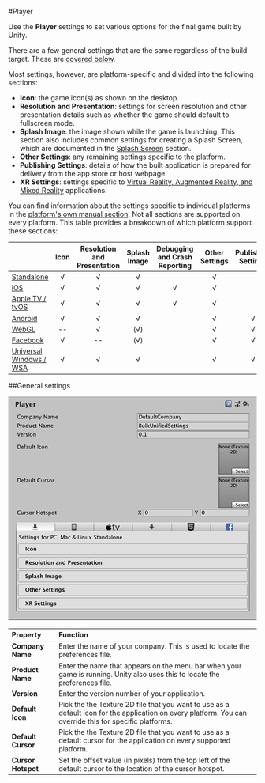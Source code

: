 #Player

Use the __Player__ settings to set various options for the final game built by Unity. 

There are a few general settings that are the same regardless of the build target. These are [covered below](#general).

Most settings, however, are platform-specific and divided into the following sections:

* **Icon**: the game icon(s) as shown on the desktop.
* **Resolution and Presentation**: settings for screen resolution and other presentation details such as whether the game should default to fullscreen mode.
* **Splash Image**: the image shown while the game is launching. This section also includes common settings for creating a Splash Screen, which are documented in the [Splash Screen](class-PlayerSettingsSplashScreen) section.
* **Other Settings**: any remaining settings specific to the platform.
* **Publishing Settings**: details of how the built application is prepared for delivery from the app store or host webpage.
* **XR Settings**: settings specific to [Virtual Reality, Augmented Reality, and Mixed Reality](XR) applications. 

You can find information about the settings specific to individual platforms in the [platform's own manual section](PlatformSpecific). Not all sections are supported on every platform. This table provides a breakdown of which platform support these sections:


|               | Icon | Resolution and Presentation | Splash Image | Debugging and Crash Reporting | Other Settings | Publishing Settings | XR Settings |
| --------------------------- | :--------: | :---: | :-------------: | :---: | :--: | :-----: | :-----: |
| [Standalone](class-PlayerSettingsStandalone) | √ | √ | √ |  | √ |      | √ |
| [iOS](class-PlayerSettingsiOS) | √ | √ | √ | √ | √ |      | √ |
| [Apple TV / tvOS](class-PlayerSettingstvOS) | √ | √ | √ | √ | √ |      |         |
| [Android](class-PlayerSettingsAndroid) | √ | √ | √ |       | √ | √ | √ |
| [WebGL](class-PlayerSettingsWebGL) | -- | √ | (√) |       | √ | √ |         |
| [Facebook](class-PlayerSettingsFacebook) | √ | -- | (√) | | √ | √ | |
| [Universal Windows / WSA](class-PlayerSettingsWSA) | √ | √ | √ | | √ | √ | √ |





<a name="general"></a>

##General settings

![Player settings that are available for all platforms](../uploads/Main/PlayerSetInspTop.png)


|**Property** |**Function** |
|:---|:---|
|<a name="CompanyName"></a>__Company Name__ |Enter the name of your company. This is used to locate the preferences file. |
|<a name="ProductName"></a>__Product Name__ |Enter the name that appears on the menu bar when your game is running. Unity also uses this to locate the preferences file. |
|__Version__|Enter the version number of your application. |
|__Default Icon__ |Pick the the Texture 2D file that you want to use as a default icon for the application on every platform. You can override this for specific platforms. |
|__Default Cursor__ |Pick the the Texture 2D file that you want to use as a default cursor for the application on every supported platform.|
|__Cursor Hotspot__ |Set the offset value (in pixels) from the top left of the default cursor to the location of the cursor hotspot. |

